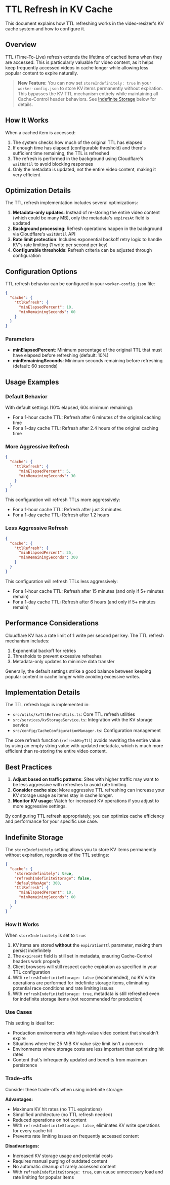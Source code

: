 # TTL Refresh in KV Cache

This document explains how TTL refreshing works in the video-resizer's KV cache system and how to configure it.

## Overview

TTL (Time-To-Live) refresh extends the lifetime of cached items when they are accessed. This is particularly valuable for video content, as it helps keep frequently accessed videos in cache longer while allowing less popular content to expire naturally.

> **New Feature:** You can now set `storeIndefinitely: true` in your `worker-config.json` to store KV items permanently without expiration. This bypasses the KV TTL mechanism entirely while maintaining all Cache-Control header behaviors. See [Indefinite Storage](#indefinite-storage) below for details.

## How It Works

When a cached item is accessed:

1. The system checks how much of the original TTL has elapsed
2. If enough time has elapsed (configurable threshold) and there's sufficient time remaining, the TTL is refreshed
3. The refresh is performed in the background using Cloudflare's `waitUntil` to avoid blocking responses
4. Only the metadata is updated, not the entire video content, making it very efficient

## Optimization Details

The TTL refresh implementation includes several optimizations:

1. **Metadata-only updates**: Instead of re-storing the entire video content (which could be many MB), only the metadata's `expiresAt` field is updated
2. **Background processing**: Refresh operations happen in the background via Cloudflare's `waitUntil` API
3. **Rate limit protection**: Includes exponential backoff retry logic to handle KV's rate limiting (1 write per second per key)
4. **Configurable thresholds**: Refresh criteria can be adjusted through configuration

## Configuration Options

TTL refresh behavior can be configured in your `worker-config.json` file:

```json
{
  "cache": {
    "ttlRefresh": {
      "minElapsedPercent": 10,
      "minRemainingSeconds": 60
    }
  }
}
```

### Parameters

- **minElapsedPercent**: Minimum percentage of the original TTL that must have elapsed before refreshing (default: 10%)
- **minRemainingSeconds**: Minimum seconds remaining before refreshing (default: 60 seconds)

## Usage Examples

### Default Behavior

With default settings (10% elapsed, 60s minimum remaining):

- For a 1-hour cache TTL: Refresh after 6 minutes of the original caching time
- For a 1-day cache TTL: Refresh after 2.4 hours of the original caching time

### More Aggressive Refresh

```json
{
  "cache": {
    "ttlRefresh": {
      "minElapsedPercent": 5,
      "minRemainingSeconds": 30
    }
  }
}
```

This configuration will refresh TTLs more aggressively:

- For a 1-hour cache TTL: Refresh after just 3 minutes
- For a 1-day cache TTL: Refresh after 1.2 hours

### Less Aggressive Refresh

```json
{
  "cache": {
    "ttlRefresh": {
      "minElapsedPercent": 25,
      "minRemainingSeconds": 300
    }
  }
}
```

This configuration will refresh TTLs less aggressively:

- For a 1-hour cache TTL: Refresh after 15 minutes (and only if 5+ minutes remain)
- For a 1-day cache TTL: Refresh after 6 hours (and only if 5+ minutes remain)

## Performance Considerations

Cloudflare KV has a rate limit of 1 write per second per key. The TTL refresh mechanism includes:

1. Exponential backoff for retries
2. Thresholds to prevent excessive refreshes
3. Metadata-only updates to minimize data transfer

Generally, the default settings strike a good balance between keeping popular content in cache longer while avoiding excessive writes.

## Implementation Details

The TTL refresh logic is implemented in:

- `src/utils/kvTtlRefreshUtils.ts`: Core TTL refresh utilities
- `src/services/kvStorageService.ts`: Integration with the KV storage service
- `src/config/CacheConfigurationManager.ts`: Configuration management

The core refresh function (`refreshKeyTtl`) avoids rewriting the entire value by using an empty string value with updated metadata, which is much more efficient than re-storing the entire video content.

## Best Practices

1. **Adjust based on traffic patterns**: Sites with higher traffic may want to be less aggressive with refreshes to avoid rate limiting.
2. **Consider cache size**: More aggressive TTL refreshing can increase your KV storage usage as items stay in cache longer.
3. **Monitor KV usage**: Watch for increased KV operations if you adjust to more aggressive settings.

By configuring TTL refresh appropriately, you can optimize cache efficiency and performance for your specific use case.

## Indefinite Storage

The `storeIndefinitely` setting allows you to store KV items permanently without expiration, regardless of the TTL settings:

```json
{
  "cache": {
    "storeIndefinitely": true,
    "refreshIndefiniteStorage": false,
    "defaultMaxAge": 300,
    "ttlRefresh": {
      "minElapsedPercent": 10,
      "minRemainingSeconds": 60
    }
  }
}
```

### How It Works

When `storeIndefinitely` is set to `true`:

1. KV items are stored **without** the `expirationTtl` parameter, making them persist indefinitely
2. The `expiresAt` field is still set in metadata, ensuring Cache-Control headers work properly
3. Client browsers will still respect cache expiration as specified in your TTL configuration
4. With `refreshIndefiniteStorage: false` (recommended), no KV write operations are performed for indefinite storage items, eliminating potential race conditions and rate limiting issues
5. With `refreshIndefiniteStorage: true`, metadata is still refreshed even for indefinite storage items (not recommended for production)

### Use Cases

This setting is ideal for:

- Production environments with high-value video content that shouldn't expire
- Situations where the 25 MiB KV value size limit isn't a concern
- Environments where storage costs are less important than optimizing hit rates
- Content that's infrequently updated and benefits from maximum persistence

### Trade-offs

Consider these trade-offs when using indefinite storage:

**Advantages:**
- Maximum KV hit rates (no TTL expirations)
- Simplified architecture (no TTL refresh needed)
- Reduced operations on hot content
- With `refreshIndefiniteStorage: false`, eliminates KV write operations for every cache hit
- Prevents rate limiting issues on frequently accessed content

**Disadvantages:**
- Increased KV storage usage and potential costs
- Requires manual purging of outdated content
- No automatic cleanup of rarely accessed content
- With `refreshIndefiniteStorage: true`, can cause unnecessary load and rate limiting for popular items